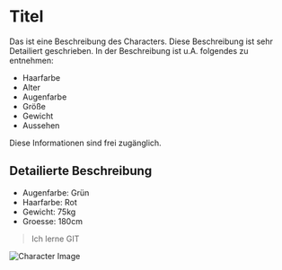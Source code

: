 # Titel

Das ist eine Beschreibung des Characters.
Diese Beschreibung ist sehr Detailiert geschrieben.
In der Beschreibung ist u.A. folgendes zu entnehmen:

- Haarfarbe
- Alter
- Augenfarbe
- Größe
- Gewicht
- Aussehen

Diese Informationen sind frei zugänglich.


## Detailierte Beschreibung

* Augenfarbe: Grün
* Haarfarbe: Rot
* Gewicht: 75kg
* Groesse: 180cm

> Ich lerne GIT

![Character Image](https://upload.wikimedia.org/wikipedia/commons/4/4c/Columbo_Peter_Falk_1973.JPG)
